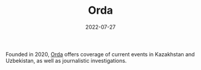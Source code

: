 ﻿---
title: "Orda"
linkTitle: "Orda"
date: 2022-07-27
countries: ["Kazakhstan"]
category: ["Independent media"]
tags: ["media publication", "news", "Central Asian media"]
date_start: [2020]
date_end: []
data_type: ["news"] 
language: ["Russian", "Kazakh", "Uzbek"]
description: 
  Orda offers coverage of current events in Kazakhstan and Uzbekistan, as well as journalistic investigations.
---

Founded in 2020, [Orda](https://orda.kz/) offers coverage of current events in Kazakhstan and Uzbekistan, as well as journalistic investigations. 
